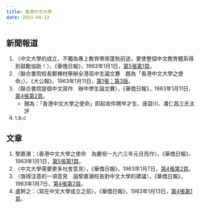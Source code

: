 ```yaml
---
title: 香港中文大學
date: 2023-04-13
---
```

<adsense></adsense>

## 新聞報道
1. 〈中文大學的成立，不獨為專上教育帶來蓬勃前途，更使整個中文教育體系得到鼓勵協助！〉，《華僑日報》，1963年1月1日，[第5張第1頁](https://mmis.hkpl.gov.hk/coverpage/-/coverpage/view?_coverpage_WAR_mmisportalportlet_hsf=%E4%B8%AD%E6%96%87%E5%A4%A7%E5%AD%B8&_coverpage_WAR_mmisportalportlet_actual_q=%28%20verbatim_dc.collection%3A%28%22Old%5C%20HK%5C%20Newspapers%22%29%20%29%20AND+%28%20%28%20allTermsMandatory%3A%28true%29%20OR+all_dc.title%3A%28%E4%B8%AD%E6%96%87%E5%A4%A7%E5%AD%B8%29%20OR+all_dc.creator%3A%28%E4%B8%AD%E6%96%87%E5%A4%A7%E5%AD%B8%29%20OR+all_dc.contributor%3A%28%E4%B8%AD%E6%96%87%E5%A4%A7%E5%AD%B8%29%20OR+all_dc.subject%3A%28%E4%B8%AD%E6%96%87%E5%A4%A7%E5%AD%B8%29%20OR+fulltext%3A%28%E4%B8%AD%E6%96%87%E5%A4%A7%E5%AD%B8%29%20OR+all_dc.description%3A%28%E4%B8%AD%E6%96%87%E5%A4%A7%E5%AD%B8%29%20%29%20%29&_coverpage_WAR_mmisportalportlet_sort_field=dc.publicationdate_bsort&p_r_p_-1078056564_c=QF757YsWv5%2FH7zGe%2FKF%2BFM0H%2Fg57cIhL&_coverpage_WAR_mmisportalportlet_o=248&_coverpage_WAR_mmisportalportlet_sort_order=asc)。
2. 〈聯合書院校長鄭棟材舉辦全港高中生論文賽　題為「香港中文大學之使命」〉，《大公報》，1963年1月11日，[第1張；第3版](https://mmis.hkpl.gov.hk/coverpage/-/coverpage/view?_coverpage_WAR_mmisportalportlet_hsf=%E4%B8%AD%E6%96%87%E5%A4%A7%E5%AD%B8&p_r_p_-1078056564_c=QF757YsWv59H%2FuxqfBwEJMP1M8O0Q45h&_coverpage_WAR_mmisportalportlet_o=250&_coverpage_WAR_mmisportalportlet_actual_q=%28%20verbatim_dc.collection%3A%28%22Old%5C%20HK%5C%20Newspapers%22%29%20%29%20AND+%28%20%28%20allTermsMandatory%3A%28true%29%20OR+all_dc.title%3A%28%E4%B8%AD%E6%96%87%E5%A4%A7%E5%AD%B8%29%20OR+all_dc.creator%3A%28%E4%B8%AD%E6%96%87%E5%A4%A7%E5%AD%B8%29%20OR+all_dc.contributor%3A%28%E4%B8%AD%E6%96%87%E5%A4%A7%E5%AD%B8%29%20OR+all_dc.subject%3A%28%E4%B8%AD%E6%96%87%E5%A4%A7%E5%AD%B8%29%20OR+fulltext%3A%28%E4%B8%AD%E6%96%87%E5%A4%A7%E5%AD%B8%29%20OR+all_dc.description%3A%28%E4%B8%AD%E6%96%87%E5%A4%A7%E5%AD%B8%29%20%29%20%29&_coverpage_WAR_mmisportalportlet_sort_order=asc&_coverpage_WAR_mmisportalportlet_sort_field=dc.publicationdate_bsort)。
3. 〈聯合書院提倡中文寫作　辦中學生論文賽〉，《華僑日報》，1963年1月11日，[第4張第2頁](https://mmis.hkpl.gov.hk/coverpage/-/coverpage/view?_coverpage_WAR_mmisportalportlet_hsf=%E4%B8%AD%E6%96%87%E5%A4%A7%E5%AD%B8&p_r_p_-1078056564_c=QF757YsWv5%2FH7zGe%2FKF%2BFIKKFQdxu4RS&_coverpage_WAR_mmisportalportlet_o=251&_coverpage_WAR_mmisportalportlet_actual_q=%28%20verbatim_dc.collection%3A%28%22Old%5C%20HK%5C%20Newspapers%22%29%20%29%20AND+%28%20%28%20allTermsMandatory%3A%28true%29%20OR+all_dc.title%3A%28%E4%B8%AD%E6%96%87%E5%A4%A7%E5%AD%B8%29%20OR+all_dc.creator%3A%28%E4%B8%AD%E6%96%87%E5%A4%A7%E5%AD%B8%29%20OR+all_dc.contributor%3A%28%E4%B8%AD%E6%96%87%E5%A4%A7%E5%AD%B8%29%20OR+all_dc.subject%3A%28%E4%B8%AD%E6%96%87%E5%A4%A7%E5%AD%B8%29%20OR+fulltext%3A%28%E4%B8%AD%E6%96%87%E5%A4%A7%E5%AD%B8%29%20OR+all_dc.description%3A%28%E4%B8%AD%E6%96%87%E5%A4%A7%E5%AD%B8%29%20%29%20%29&_coverpage_WAR_mmisportalportlet_sort_order=asc&_coverpage_WAR_mmisportalportlet_sort_field=dc.publicationdate_bsort)。
   - 題為：「香港中文大學之使命」即起收件聘岑才生、唐碧川、潘仁昌三氏主評
4. t.b.c

## 文章
1. 黎嘉潮：〈香港中文大學之使命　為慶祝一九六三年元旦而作〉，《華僑日報》，1963年1月1日，[第5張第1頁](https://mmis.hkpl.gov.hk/coverpage/-/coverpage/view?_coverpage_WAR_mmisportalportlet_hsf=%E4%B8%AD%E6%96%87%E5%A4%A7%E5%AD%B8&_coverpage_WAR_mmisportalportlet_actual_q=%28%20verbatim_dc.collection%3A%28%22Old%5C%20HK%5C%20Newspapers%22%29%20%29%20AND+%28%20%28%20allTermsMandatory%3A%28true%29%20OR+all_dc.title%3A%28%E4%B8%AD%E6%96%87%E5%A4%A7%E5%AD%B8%29%20OR+all_dc.creator%3A%28%E4%B8%AD%E6%96%87%E5%A4%A7%E5%AD%B8%29%20OR+all_dc.contributor%3A%28%E4%B8%AD%E6%96%87%E5%A4%A7%E5%AD%B8%29%20OR+all_dc.subject%3A%28%E4%B8%AD%E6%96%87%E5%A4%A7%E5%AD%B8%29%20OR+fulltext%3A%28%E4%B8%AD%E6%96%87%E5%A4%A7%E5%AD%B8%29%20OR+all_dc.description%3A%28%E4%B8%AD%E6%96%87%E5%A4%A7%E5%AD%B8%29%20%29%20%29&_coverpage_WAR_mmisportalportlet_sort_field=dc.publicationdate_bsort&p_r_p_-1078056564_c=QF757YsWv5%2FH7zGe%2FKF%2BFM0H%2Fg57cIhL&_coverpage_WAR_mmisportalportlet_o=248&_coverpage_WAR_mmisportalportlet_sort_order=asc)。
2. 〈中文大學需要更多社會意見〉，《華僑日報》，1963年1月7日，[第4張第2頁](https://mmis.hkpl.gov.hk/coverpage/-/coverpage/view?_coverpage_WAR_mmisportalportlet_hsf=%E4%B8%AD%E6%96%87%E5%A4%A7%E5%AD%B8&p_r_p_-1078056564_c=QF757YsWv5%2FH7zGe%2FKF%2BFPFLCoNSPeKt&_coverpage_WAR_mmisportalportlet_o=249&_coverpage_WAR_mmisportalportlet_actual_q=%28%20verbatim_dc.collection%3A%28%22Old%5C%20HK%5C%20Newspapers%22%29%20%29%20AND+%28%20%28%20allTermsMandatory%3A%28true%29%20OR+all_dc.title%3A%28%E4%B8%AD%E6%96%87%E5%A4%A7%E5%AD%B8%29%20OR+all_dc.creator%3A%28%E4%B8%AD%E6%96%87%E5%A4%A7%E5%AD%B8%29%20OR+all_dc.contributor%3A%28%E4%B8%AD%E6%96%87%E5%A4%A7%E5%AD%B8%29%20OR+all_dc.subject%3A%28%E4%B8%AD%E6%96%87%E5%A4%A7%E5%AD%B8%29%20OR+fulltext%3A%28%E4%B8%AD%E6%96%87%E5%A4%A7%E5%AD%B8%29%20OR+all_dc.description%3A%28%E4%B8%AD%E6%96%87%E5%A4%A7%E5%AD%B8%29%20%29%20%29&_coverpage_WAR_mmisportalportlet_sort_order=asc&_coverpage_WAR_mmisportalportlet_sort_field=dc.publicationdate_bsort)。
3. 〈值得注意的一項意見　論黎嘉潮校長對中文大學的建議〉，《華僑日報》，1963年1月7日，[第4張第2頁](https://mmis.hkpl.gov.hk/coverpage/-/coverpage/view?_coverpage_WAR_mmisportalportlet_hsf=%E4%B8%AD%E6%96%87%E5%A4%A7%E5%AD%B8&p_r_p_-1078056564_c=QF757YsWv5%2FH7zGe%2FKF%2BFPFLCoNSPeKt&_coverpage_WAR_mmisportalportlet_o=249&_coverpage_WAR_mmisportalportlet_actual_q=%28%20verbatim_dc.collection%3A%28%22Old%5C%20HK%5C%20Newspapers%22%29%20%29%20AND+%28%20%28%20allTermsMandatory%3A%28true%29%20OR+all_dc.title%3A%28%E4%B8%AD%E6%96%87%E5%A4%A7%E5%AD%B8%29%20OR+all_dc.creator%3A%28%E4%B8%AD%E6%96%87%E5%A4%A7%E5%AD%B8%29%20OR+all_dc.contributor%3A%28%E4%B8%AD%E6%96%87%E5%A4%A7%E5%AD%B8%29%20OR+all_dc.subject%3A%28%E4%B8%AD%E6%96%87%E5%A4%A7%E5%AD%B8%29%20OR+fulltext%3A%28%E4%B8%AD%E6%96%87%E5%A4%A7%E5%AD%B8%29%20OR+all_dc.description%3A%28%E4%B8%AD%E6%96%87%E5%A4%A7%E5%AD%B8%29%20%29%20%29&_coverpage_WAR_mmisportalportlet_sort_order=asc&_coverpage_WAR_mmisportalportlet_sort_field=dc.publicationdate_bsort)。
4. 盧幹之：〈寫在中文大學成立之前〉，《華僑日報》，1963年1月13日，[第4張第1頁](https://mmis.hkpl.gov.hk/coverpage/-/coverpage/view?_coverpage_WAR_mmisportalportlet_hsf=%E4%B8%AD%E6%96%87%E5%A4%A7%E5%AD%B8&p_r_p_-1078056564_c=QF757YsWv5%2FH7zGe%2FKF%2BFHsG0wUsSaps&_coverpage_WAR_mmisportalportlet_o=252&_coverpage_WAR_mmisportalportlet_actual_q=%28%20verbatim_dc.collection%3A%28%22Old%5C%20HK%5C%20Newspapers%22%29%20%29%20AND+%28%20%28%20allTermsMandatory%3A%28true%29%20OR+all_dc.title%3A%28%E4%B8%AD%E6%96%87%E5%A4%A7%E5%AD%B8%29%20OR+all_dc.creator%3A%28%E4%B8%AD%E6%96%87%E5%A4%A7%E5%AD%B8%29%20OR+all_dc.contributor%3A%28%E4%B8%AD%E6%96%87%E5%A4%A7%E5%AD%B8%29%20OR+all_dc.subject%3A%28%E4%B8%AD%E6%96%87%E5%A4%A7%E5%AD%B8%29%20OR+fulltext%3A%28%E4%B8%AD%E6%96%87%E5%A4%A7%E5%AD%B8%29%20OR+all_dc.description%3A%28%E4%B8%AD%E6%96%87%E5%A4%A7%E5%AD%B8%29%20%29%20%29&_coverpage_WAR_mmisportalportlet_sort_order=asc&_coverpage_WAR_mmisportalportlet_sort_field=dc.publicationdate_bsort)。
